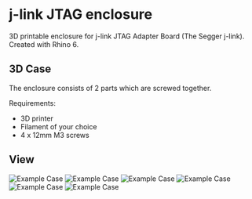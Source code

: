 # j-link JTAG enclosure
3D printable enclosure for j-link JTAG Adapter Board (The Segger j-link). Created with Rhino 6.

## 3D Case

The enclosure consists of 2 parts which are screwed together. 

Requirements:
* 3D printer 
* Filament of your choice
* 4 x 12mm M3 screws

## View
![Example Case](20190628_053441.jpg)
![Example Case](20190628_053542.jpg)
![Example Case](20190628_053815.jpg)
![Example Case](iso3.jpg)
![Example Case](iso2.jpg)
![Example Case](jlink-adapter.jpg)


